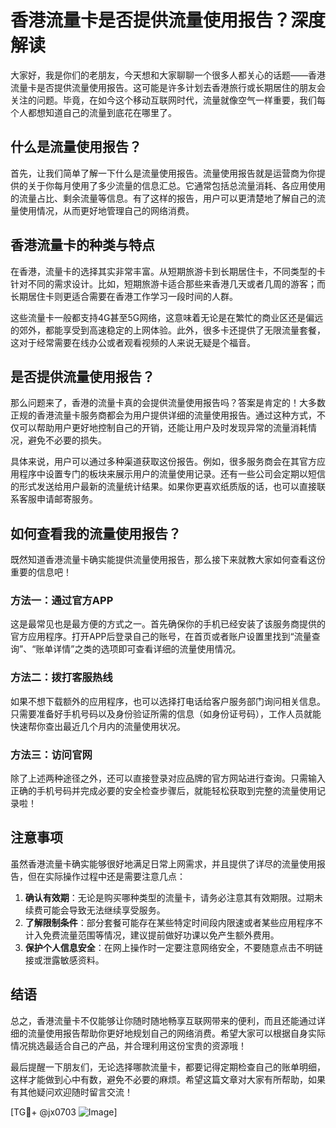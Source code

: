 # 香港流量卡是否提供流量使用报告？深度解读

大家好，我是你们的老朋友，今天想和大家聊聊一个很多人都关心的话题——香港流量卡是否提供流量使用报告。这可能是许多计划去香港旅行或长期居住的朋友会关注的问题。毕竟，在如今这个移动互联网时代，流量就像空气一样重要，我们每个人都想知道自己的流量到底花在哪里了。

## 什么是流量使用报告？

首先，让我们简单了解一下什么是流量使用报告。流量使用报告就是运营商为你提供的关于你每月使用了多少流量的信息汇总。它通常包括总流量消耗、各应用使用的流量占比、剩余流量等信息。有了这样的报告，用户可以更清楚地了解自己的流量使用情况，从而更好地管理自己的网络消费。

## 香港流量卡的种类与特点

在香港，流量卡的选择其实非常丰富。从短期旅游卡到长期居住卡，不同类型的卡针对不同的需求设计。比如，短期旅游卡适合那些来香港几天或者几周的游客；而长期居住卡则更适合需要在香港工作学习一段时间的人群。

这些流量卡一般都支持4G甚至5G网络，这意味着无论是在繁忙的商业区还是偏远的郊外，都能享受到高速稳定的上网体验。此外，很多卡还提供了无限流量套餐，这对于经常需要在线办公或者观看视频的人来说无疑是个福音。

## 是否提供流量使用报告？

那么问题来了，香港的流量卡真的会提供流量使用报告吗？答案是肯定的！大多数正规的香港流量卡服务商都会为用户提供详细的流量使用报告。通过这种方式，不仅可以帮助用户更好地控制自己的开销，还能让用户及时发现异常的流量消耗情况，避免不必要的损失。

具体来说，用户可以通过多种渠道获取这份报告。例如，很多服务商会在其官方应用程序中设置专门的板块来展示用户的流量使用记录。还有一些公司会定期以短信的形式发送给用户最新的流量统计结果。如果你更喜欢纸质版的话，也可以直接联系客服申请邮寄服务。

## 如何查看我的流量使用报告？

既然知道香港流量卡确实能提供流量使用报告，那么接下来就教大家如何查看这份重要的信息吧！

### 方法一：通过官方APP
这是最常见也是最方便的方式之一。首先确保你的手机已经安装了该服务商提供的官方应用程序。打开APP后登录自己的账号，在首页或者账户设置里找到“流量查询”、“账单详情”之类的选项即可查看详细的流量使用情况。

### 方法二：拨打客服热线
如果不想下载额外的应用程序，也可以选择打电话给客户服务部门询问相关信息。只需要准备好手机号码以及身份验证所需的信息（如身份证号码），工作人员就能快速帮你查出最近几个月内的流量使用状况。

### 方法三：访问官网
除了上述两种途径之外，还可以直接登录对应品牌的官方网站进行查询。只需输入正确的手机号码并完成必要的安全检查步骤后，就能轻松获取到完整的流量使用记录啦！

## 注意事项

虽然香港流量卡确实能够很好地满足日常上网需求，并且提供了详尽的流量使用报告，但在实际操作过程中还是需要注意几点：

1. **确认有效期**：无论是购买哪种类型的流量卡，请务必注意其有效期限。过期未续费可能会导致无法继续享受服务。
2. **了解限制条件**：部分套餐可能存在某些特定时间段内限速或者某些应用程序不计入免费流量范围等情况，建议提前做好功课以免产生额外费用。
3. **保护个人信息安全**：在网上操作时一定要注意网络安全，不要随意点击不明链接或泄露敏感资料。

## 结语

总之，香港流量卡不仅能够让你随时随地畅享互联网带来的便利，而且还能通过详细的流量使用报告帮助你更好地规划自己的网络消费。希望大家可以根据自身实际情况挑选最适合自己的产品，并合理利用这份宝贵的资源哦！

最后提醒一下朋友们，无论选择哪款流量卡，都要记得定期检查自己的账单明细，这样才能做到心中有数，避免不必要的麻烦。希望这篇文章对大家有所帮助，如果有其他疑问欢迎随时留言交流！

[TG💪+ @jx0703 ![Image](https://github.com/user-attachments/assets/dbca1d08-cadb-493c-b0ec-ad6f7a83f270)]